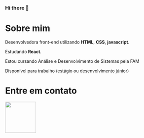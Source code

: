### Hi there 👋

# Sobre mim
Desenvolvedora front-end utilizando <b>HTML</b>, <b>CSS</b>, <b>javascript</b>. 

Estudando <b>React</b>. 

Estou cursando Análise e Desenvolvimento de Sistemas pela FAM

Disponível para trabalho (estágio ou desenvolvimento júnior)

# Entre em contato
<a href="www.linkedin.com/in/paula-raquel" title="acesse meu linkedin" target="_blank">
  <img src="https://cdn-icons-png.flaticon.com/512/174/174857.png" width="100" />
</a>
